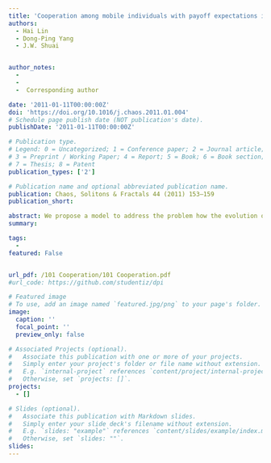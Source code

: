 ```yaml
---
title: 'Cooperation among mobile individuals with payoff expectations in the spatial prisoner’s dilemma game'
authors:
  - Hai Lin
  - Dong-Ping Yang
  - J.W. Shuai


author_notes:  
  -      
  -  
  -  Corresponding author

date: '2011-01-11T00:00:00Z'
doi: 'https://doi.org/10.1016/j.chaos.2011.01.004'
# Schedule page publish date (NOT publication's date).
publishDate: '2011-01-11T00:00:00Z'

# Publication type.
# Legend: 0 = Uncategorized; 1 = Conference paper; 2 = Journal article;
# 3 = Preprint / Working Paper; 4 = Report; 5 = Book; 6 = Book section;
# 7 = Thesis; 8 = Patent
publication_types: ['2']

# Publication name and optional abbreviated publication name.
publication: Chaos, Solitons & Fractals 44 (2011) 153–159
publication_short: 

abstract: We propose a model to address the problem how the evolution of cooperation in a social system depends on the spatial motion and the payoff expectation. In the model, if the actual payoff of an individual is smaller than its payoff expectation, the individual will either move to a new site or simply reverse its current strategy. It turns out that migration of dissatisfied individuals with relatively low expectation level leads to the aggregation of cooperators and promotion of cooperation. Moreover, under appropriate parameters migration leads to some interesting spatiotemporal patterns which seems not to have been reported in previously studied spatial games. Furthermore, it also found that a population with constant expectation can better favor cooperative behavior than a population with adaptive aspiration.
summary: 

tags:
  - 
featured: False


url_pdf: /101 Cooperation/101 Cooperation.pdf
#url_code: https://github.com/studentiz/dpi

# Featured image
# To use, add an image named `featured.jpg/png` to your page's folder.
image:
  caption: ''
  focal_point: ''
  preview_only: false

# Associated Projects (optional).
#   Associate this publication with one or more of your projects.
#   Simply enter your project's folder or file name without extension.
#   E.g. `internal-project` references `content/project/internal-project/index.md`.
#   Otherwise, set `projects: []`.
projects:
  - []

# Slides (optional).
#   Associate this publication with Markdown slides.
#   Simply enter your slide deck's filename without extension.
#   E.g. `slides: "example"` references `content/slides/example/index.md`.
#   Otherwise, set `slides: ""`.
slides:
---
```



